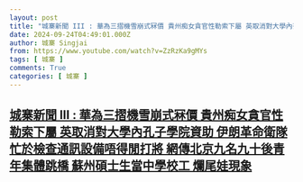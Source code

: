 ```yaml
---
layout: post
title: "城寨新聞 III : 華為三摺機雪崩式冧價 貴州痴女貪官性勒索下屬 英取消對大學內孔子學院資助 伊朗革命衛隊忙於檢查通訊設備唔得閒打將 網傳北京九名九十後青年集體跳橋 蘇州碩士生當中學校工 爛尾娃現象"
date: 2024-09-24T04:49:01.000Z
author: 城寨 Singjai
from: https://www.youtube.com/watch?v=ZzRzKa9gMYs
tags: [ 城寨 ]
comments: True
categories: [ 城寨 ]
---
```

<!--1727153341000-->
[城寨新聞 III : 華為三摺機雪崩式冧價 貴州痴女貪官性勒索下屬 英取消對大學內孔子學院資助 伊朗革命衛隊忙於檢查通訊設備唔得閒打將 網傳北京九名九十後青年集體跳橋 蘇州碩士生當中學校工 爛尾娃現象](https://www.youtube.com/watch?v=ZzRzKa9gMYs)
------

<div>

</div>
